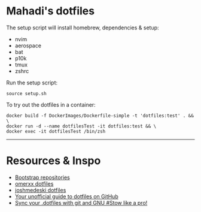 # Mahadi's dotfiles

The setup script will install homebrew, dependencies & setup:
* nvim
* aerospace
* bat
* p10k
* tmux
* zshrc

Run the setup script:
```
source setup.sh
```

To try out the dotfiles in a container:
```
docker build -f DockerImages/Dockerfile-simple -t 'dotfiles:test' . && \
docker run -d --name dotfilesTest -it dotfiles:test && \
docker exec -it dotfilesTest /bin/zsh
```

---
# Resources & Inspo
* [Bootstrap repositories](https://dotfiles.github.io/bootstrap/)
* [omerxx dotfiles](https://github.com/omerxx/dotfiles)
* [joshmedeski dotfiles](https://github.com/joshmedeski/dotfiles)
* [Your unofficial guide to dotfiles on GitHub](https://dotfiles.github.io)
* [Sync your .dotfiles with git and GNU #Stow like a pro!](https://www.youtube.com/watch?v=CFzEuBGPPPg)
